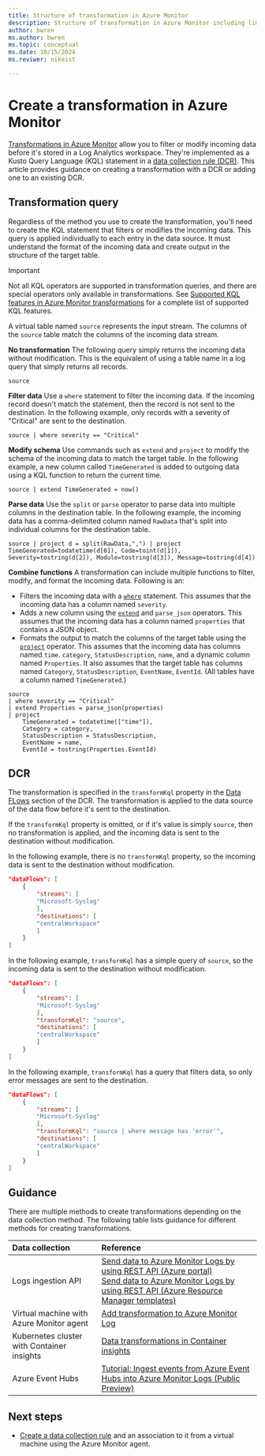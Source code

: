 ```yaml
---
title: Structure of transformation in Azure Monitor
description: Structure of transformation in Azure Monitor including limitations of KQL allowed in a transformation.
author: bwren
ms.author: bwren
ms.topic: conceptual
ms.date: 10/15/2024
ms.reviwer: nikeist

---
```


# Create a transformation in Azure Monitor
[Transformations in Azure Monitor](./data-collection-transformations.md) allow you to filter or modify incoming data before it's stored in a Log Analytics workspace. They're implemented as a Kusto Query Language (KQL) statement in a [data collection rule (DCR)](data-collection-rule-overview.md). This article provides guidance on creating a transformation with a DCR or adding one to an existing DCR.

## Transformation query
Regardless of the method you use to create the transformation, you'll need to create the KQL statement that filters or modifies the incoming data. This query is applied individually to each entry in the data source. It must understand the format of the incoming data and create output in the structure of the target table. 

> [!IMPORTANT]
> Not all KQL operators are supported in transformation queries, and there are special operators only available in transformations. See [Supported KQL features in Azure Monitor transformations](./data-collection-transformations-kql.md) for a complete list of supported KQL features.

A virtual table named `source` represents the input stream. The columns of the `source` table match the columns of the incoming data stream. 

**No transformation**
The following query simply returns the incoming data without modification. This is the equivalent of using a table name in a log query that simply returns all records.

```kusto
source
```

**Filter data**
Use a `where` statement to filter the incoming data. If the incoming record doesn't match the statement, then the record is not sent to the destination. In the following example, only records with a severity of "Critical" are sent to the destination.

```kusto
source | where severity == "Critical" 
```

**Modify schema**
Use commands such as `extend` and `project` to modify the schema of the incoming data to match the target table. In the following example, a new column called `TimeGenerated` is added to outgoing data using a KQL function to return the current time.

```kusto
source | extend TimeGenerated = now()
```

**Parse data**
Use the `split` or `parse` operator to parse data into multiple columns in the destination table. In the following example, the incoming data has a comma-delimited column named `RawData` that's split into individual columns for the destination table.

```kusto
source | project d = split(RawData,",") | project TimeGenerated=todatetime(d[0]), Code=toint(d[1]), Severity=tostring(d[2]), Module=tostring(d[3]), Message=tostring(d[4])
```

**Combine functions**
A transformation can include multiple functions to filter, modify, and format the incoming data. Following is an:

- Filters the incoming data with a [`where`](/azure/data-explorer/kusto/query/whereoperator) statement. This assumes that the incoming data has a column named `severity`.
- Adds a new column using the [`extend`](/azure/data-explorer/kusto/query/extendoperator) and `parse_json` operators. This assumes that the incoming data has a column named `properties` that contains a JSON object.
- Formats the output to match the columns of the target table using the [`project`](/azure/data-explorer/kusto/query/projectoperator) operator. This assumes that the incoming data has columns named `time`. `category`, `StatusDescription`, `name`, and a dynamic column named `Properties`. It also assumes that the target table has columns named `Category`, `StatusDescription`, `EventName`,  `EventId`. (All tables have a column named `TimeGenerated`.)

```kusto
source  
| where severity == "Critical" 
| extend Properties = parse_json(properties)
| project
    TimeGenerated = todatetime(["time"]),
    Category = category,
    StatusDescription = StatusDescription,
    EventName = name,
    EventId = tostring(Properties.EventId)
```

## DCR
The transformation is specified in the `transformKql` property in the [Data FLows](./data-collection-rule-structure.md#data-flows) section of the DCR. The transformation is applied to the data source of the data flow before it's sent to the destination. 

If the `transformKql` property is omitted, or if it's value is simply `source`, then no transformation is applied, and the incoming data is sent to the destination without modification.

In the following example, there is no `transformKql` property, so the incoming data is sent to the destination without modification.

```json
"dataFlows": [ 
    { 
        "streams": [ 
        "Microsoft-Syslog" 
        ], 
        "destinations": [ 
        "centralWorkspace" 
        ] 
    } 
] 
```

In the following example, `transformKql` has a simple query of `source`, so the incoming data is sent to the destination without modification.

```json
"dataFlows": [ 
    { 
        "streams": [ 
        "Microsoft-Syslog" 
        ], 
        "transformKql": "source", 
        "destinations": [ 
        "centralWorkspace" 
        ] 
    } 
] 
```

In the following example, `transformKql` has a query that filters data, so only error messages are sent to the destination.

```json
"dataFlows": [ 
    { 
        "streams": [ 
        "Microsoft-Syslog" 
        ], 
        "transformKql": "source | where message has 'error'", 
        "destinations": [ 
        "centralWorkspace" 
        ] 
    } 
] 
```


## Guidance
There are multiple methods to create transformations depending on the data collection method. The following table lists guidance for different methods for creating transformations.

| Data collection | Reference |
|:---|:---|
| Logs ingestion API | [Send data to Azure Monitor Logs by using REST API (Azure portal)](../logs/tutorial-logs-ingestion-portal.md)<br>[Send data to Azure Monitor Logs by using REST API (Azure Resource Manager templates)](../logs/tutorial-logs-ingestion-api.md) |
| Virtual machine with Azure Monitor agent | [Add transformation to Azure Monitor Log](../agents/azure-monitor-agent-transformation.md) |
| Kubernetes cluster with Container insights | [Data transformations in Container insights](../containers/container-insights-transformations.md) |
| Azure Event Hubs | [Tutorial: Ingest events from Azure Event Hubs into Azure Monitor Logs (Public Preview)](../logs/ingest-logs-event-hub.md) |



## Next steps

- [Create a data collection rule](../agents/azure-monitor-agent-data-collection.md) and an association to it from a virtual machine using the Azure Monitor agent.
